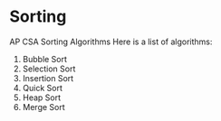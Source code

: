 # Sorting
AP CSA Sorting Algorithms
Here is a list of algorithms:
1. Bubble Sort
2. Selection Sort
3. Insertion Sort
4. Quick Sort
5. Heap Sort
6. Merge Sort
